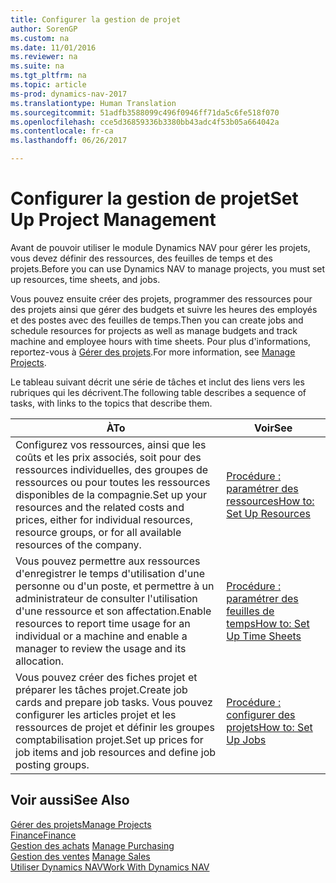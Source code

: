```yaml
---
title: Configurer la gestion de projet
author: SorenGP
ms.custom: na
ms.date: 11/01/2016
ms.reviewer: na
ms.suite: na
ms.tgt_pltfrm: na
ms.topic: article
ms-prod: dynamics-nav-2017
ms.translationtype: Human Translation
ms.sourcegitcommit: 51adfb3588099c496f0946ff71da5c6fe518f070
ms.openlocfilehash: cce5d36859336b3380bb43adc4f53b05a664042a
ms.contentlocale: fr-ca
ms.lasthandoff: 06/26/2017

---
```


# <a name="set-up-project-management"></a><span data-ttu-id="1ce07-102">Configurer la gestion de projet</span><span class="sxs-lookup"><span data-stu-id="1ce07-102">Set Up Project Management</span></span>
<span data-ttu-id="1ce07-103">Avant de pouvoir utiliser le module Dynamics NAV pour gérer les projets, vous devez définir des ressources, des feuilles de temps et des projets.</span><span class="sxs-lookup"><span data-stu-id="1ce07-103">Before you can use Dynamics NAV to manage projects, you must set up resources, time sheets, and jobs.</span></span>

<span data-ttu-id="1ce07-104">Vous pouvez ensuite créer des projets, programmer des ressources pour des projets ainsi que gérer des budgets et suivre les heures des employés et des postes avec des feuilles de temps.</span><span class="sxs-lookup"><span data-stu-id="1ce07-104">Then you can create jobs and schedule resources for projects as well as manage budgets and track machine and employee hours with time sheets.</span></span> <span data-ttu-id="1ce07-105">Pour plus d'informations, reportez-vous à [Gérer des projets](projects-manage-projects.md).</span><span class="sxs-lookup"><span data-stu-id="1ce07-105">For more information, see [Manage Projects](projects-manage-projects.md).</span></span>  

<span data-ttu-id="1ce07-106">Le tableau suivant décrit une série de tâches et inclut des liens vers les rubriques qui les décrivent.</span><span class="sxs-lookup"><span data-stu-id="1ce07-106">The following table describes a sequence of tasks, with links to the topics that describe them.</span></span>

|<span data-ttu-id="1ce07-107">À</span><span class="sxs-lookup"><span data-stu-id="1ce07-107">To</span></span> |<span data-ttu-id="1ce07-108">Voir</span><span class="sxs-lookup"><span data-stu-id="1ce07-108">See</span></span> |
|---|----|
|<span data-ttu-id="1ce07-109">Configurez vos ressources, ainsi que les coûts et les prix associés, soit pour des ressources individuelles, des groupes de ressources ou pour toutes les ressources disponibles de la compagnie.</span><span class="sxs-lookup"><span data-stu-id="1ce07-109">Set up your resources and the related costs and prices, either for individual resources, resource groups, or for all available resources of the company.</span></span>|[<span data-ttu-id="1ce07-110">Procédure : paramétrer des ressources</span><span class="sxs-lookup"><span data-stu-id="1ce07-110">How to: Set Up Resources</span></span>](projects-how-setup-resources.md)|
|<span data-ttu-id="1ce07-111">Vous pouvez permettre aux ressources d'enregistrer le temps d'utilisation d'une personne ou d'un poste, et permettre à un administrateur de consulter l'utilisation d'une ressource et son affectation.</span><span class="sxs-lookup"><span data-stu-id="1ce07-111">Enable resources to report time usage for an individual or a machine and enable a manager to review the usage and its allocation.</span></span>|[<span data-ttu-id="1ce07-112">Procédure : paramétrer des feuilles de temps</span><span class="sxs-lookup"><span data-stu-id="1ce07-112">How to: Set Up Time Sheets</span></span>](projects-how-setup-time-sheets.md)
|<span data-ttu-id="1ce07-113">Vous pouvez créer des fiches projet et préparer les tâches projet.</span><span class="sxs-lookup"><span data-stu-id="1ce07-113">Create job cards and prepare job tasks.</span></span> <span data-ttu-id="1ce07-114">Vous pouvez configurer les articles projet et les ressources de projet et définir les groupes comptabilisation projet.</span><span class="sxs-lookup"><span data-stu-id="1ce07-114">Set up prices for job items and job resources and define job posting groups.</span></span>|[<span data-ttu-id="1ce07-115">Procédure : configurer des projets</span><span class="sxs-lookup"><span data-stu-id="1ce07-115">How to: Set Up Jobs</span></span>](projects-how-setup-jobs.md)|

## <a name="see-also"></a><span data-ttu-id="1ce07-116">Voir aussi</span><span class="sxs-lookup"><span data-stu-id="1ce07-116">See Also</span></span>
[<span data-ttu-id="1ce07-117">Gérer des projets</span><span class="sxs-lookup"><span data-stu-id="1ce07-117">Manage Projects</span></span>](projects-manage-projects.md)  
[<span data-ttu-id="1ce07-118">Finance</span><span class="sxs-lookup"><span data-stu-id="1ce07-118">Finance</span></span>](finance-setup.md)  
<span data-ttu-id="1ce07-119">[Gestion des achats](purchasing-manage-purchasing.md)       </span><span class="sxs-lookup"><span data-stu-id="1ce07-119">[Manage Purchasing](purchasing-manage-purchasing.md)       </span></span>  
<span data-ttu-id="1ce07-120">[Gestion des ventes](sales-manage-sales.md)   </span><span class="sxs-lookup"><span data-stu-id="1ce07-120">[Manage Sales](sales-manage-sales.md)   </span></span>  
[<span data-ttu-id="1ce07-121">Utiliser Dynamics NAV</span><span class="sxs-lookup"><span data-stu-id="1ce07-121">Work With Dynamics NAV</span></span>](ui-work-product.md)  

